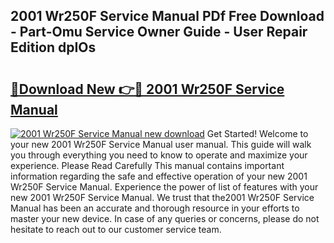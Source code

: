 ## 2001 Wr250F Service Manual PDf Free Download - Part-Omu Service Owner Guide - User Repair Edition dpIOs

# <h2><a href="http://bc16728.oget.top/?id=2001+Wr250F+Service+Manual">🔗Download New 👉🔴 2001 Wr250F Service Manual</a></h2>

[![2001 Wr250F Service Manual new download](https://i.imgur.com/5g1atiW.png)](http://bc16728.oget.top/?id=2001+Wr250F+Service+Manual)
Get Started! Welcome to your new 2001 Wr250F Service Manual user manual. This guide will walk you through everything you need to know to operate and maximize your experience. Please Read Carefully This manual contains important information regarding the safe and effective operation of your new 2001 Wr250F Service Manual. Experience the power of list of features with your new 2001 Wr250F Service Manual. We trust that the2001 Wr250F Service Manual has been an accurate and thorough resource in your efforts to master your new device. In case of any queries or concerns, please do not hesitate to reach out to our customer service team.
